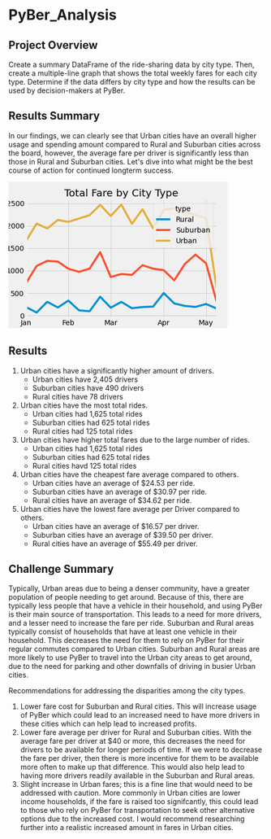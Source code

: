 # PyBer_Analysis

## Project Overview
Create a summary DataFrame of the ride-sharing data by city type. Then, create a multiple-line graph that shows the total weekly fares for each city type. Determine if the data differs by city type and how the results can be used by decision-makers at PyBer.

## Results Summary
In our findings, we can clearly see that Urban cities have an overall higher usage and spending amount compared to Rural and Suburban cities across the board, however, the average fare per driver is significantly less than those in Rural and Suburban cities. Let's dive into what might be the best course of action for continued longterm success.

![PyBer_fare_summary](https://raw.githubusercontent.com/aquinn107/PyBer_Analysis/f65e7da1e0e50dd14f12f431660a8655ebbd1803/Analysis/PyBer_fare_summary.png)

## Results
1. Urban cities have a significantly higher amount of drivers.
    - Urban cities have 2,405 drivers
    - Suburban cities have 490 drivers
    - Rural cities have 78 drivers
2. Urban cities have the most total rides.
    - Urban cities had 1,625 total rides
    - Suburban cities had 625 total rides
    - Rural cities had 125 total rides
3. Urban cities have higher total fares due to the large number of rides.
    - Urban cities had 1,625 total rides
    - Suburban cities had 625 total rides
    - Rural cities havd 125 total rides
4. Urban cities have the cheapest fare average compared to others.
    - Urban cities have an average of $24.53 per ride.
    - Suburban cities have an average of $30.97 per ride.
    - Rural cities have an average of $34.62 per ride.
5. Urban cities have the lowest fare average per Driver compared to others.
    - Urban cities have an average of $16.57 per driver.
    - Suburban cities have an average of $39.50 per driver.
    - Rural cities have an average of $55.49 per driver.

## Challenge Summary
Typically, Urban areas due to being a denser community, have a greater population of people needing to get around. Because of this, there are typically less people that have a vehicle in their household, and using PyBer is their main source of transportation. This leads to a need for more drivers, and a lesser need to increase the fare per ride.
Suburban and Rural areas typically consist of households that have at least one vehicle in their household. This decreases the need for them to rely on PyBer for their regular commutes compared to Urban cities. Suburban and Rural areas are more likely to use PyBer to travel into the Urban city areas to get around, due to the need for parking and other downfalls of driving in busier Urban cities.

Recommendations for addressing the disparities among the city types.
1. Lower fare cost for Suburban and Rural cities. This will increase usage of PyBer which could lead to an increased need to have more drivers in these cities which can help lead to increased profits.
2. Lower fare average per driver for Rural and Suburban cities. With the average fare per driver at $40 or more, this decreases the need for drivers to be available for longer periods of time. If we were to decrease the fare per driver, then there is more incentive for them to be available more often to make up that difference. This would also help lead to having more drivers readily available in the Suburban and Rural areas.
3. Slight increase in Urban fares; this is a fine line that would need to be addressed with caution. More commonly in Urban cities are lower income households, if the fare is raised too signifcantly, this could lead to those who rely on PyBer for transportation to seek other alternative options due to the increased cost. I would recommend researching further into a realistic increased amount in fares in Urban cities.


